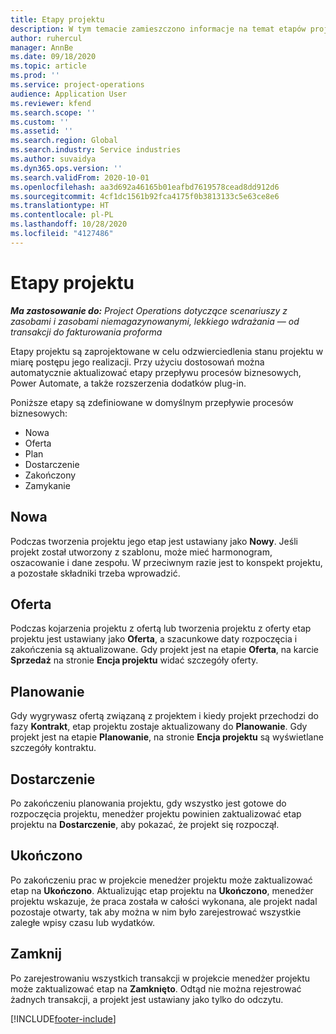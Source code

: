```yaml
---
title: Etapy projektu
description: W tym temacie zamieszczono informacje na temat etapów projektów, które są dostępne w Microsoft Dynamics Project operations.
author: ruhercul
manager: AnnBe
ms.date: 09/18/2020
ms.topic: article
ms.prod: ''
ms.service: project-operations
audience: Application User
ms.reviewer: kfend
ms.search.scope: ''
ms.custom: ''
ms.assetid: ''
ms.search.region: Global
ms.search.industry: Service industries
ms.author: suvaidya
ms.dyn365.ops.version: ''
ms.search.validFrom: 2020-10-01
ms.openlocfilehash: aa3d692a46165b01eafbd7619578cead8dd912d6
ms.sourcegitcommit: 4cf1dc1561b92fca4175f0b3813133c5e63ce8e6
ms.translationtype: HT
ms.contentlocale: pl-PL
ms.lasthandoff: 10/28/2020
ms.locfileid: "4127486"
---
```

# <a name="project-stages"></a>Etapy projektu

_**Ma zastosowanie do:** Project Operations dotyczące scenariuszy z zasobami i zasobami niemagazynowanymi, lekkiego wdrażania — od transakcji do fakturowania proforma_

Etapy projektu są zaprojektowane w celu odzwierciedlenia stanu projektu w miarę postępu jego realizacji. Przy użyciu dostosowań można automatycznie aktualizować etapy przepływu procesów biznesowych, Power Automate, a także rozszerzenia dodatków plug-in.

Poniższe etapy są zdefiniowane w domyślnym przepływie procesów biznesowych:

- Nowa
- Oferta
- Plan
- Dostarczenie
- Zakończony
- Zamykanie 

## <a name="new"></a>Nowa

Podczas tworzenia projektu jego etap jest ustawiany jako **Nowy**. Jeśli projekt został utworzony z szablonu, może mieć harmonogram, oszacowanie i dane zespołu. W przeciwnym razie jest to konspekt projektu, a pozostałe składniki trzeba wprowadzić.

## <a name="quote"></a>Oferta

Podczas kojarzenia projektu z ofertą lub tworzenia projektu z oferty etap projektu jest ustawiany jako **Oferta**, a szacunkowe daty rozpoczęcia i zakończenia są aktualizowane. Gdy projekt jest na etapie **Oferta**, na karcie **Sprzedaż** na stronie **Encja projektu** widać szczegóły oferty.

## <a name="plan"></a>Planowanie

Gdy wygrywasz ofertą związaną z projektem i kiedy projekt przechodzi do fazy **Kontrakt**, etap projektu zostaje aktualizowany do **Planowanie**. Gdy projekt jest na etapie **Planowanie**, na stronie **Encja projektu** są wyświetlane szczegóły kontraktu.

## <a name="deliver"></a>Dostarczenie

Po zakończeniu planowania projektu, gdy wszystko jest gotowe do rozpoczęcia projektu, menedżer projektu powinien zaktualizować etap projektu na **Dostarczenie**, aby pokazać, że projekt się rozpoczął.

## <a name="complete"></a>Ukończono 

Po zakończeniu prac w projekcie menedżer projektu może zaktualizować etap na **Ukończono**. Aktualizując etap projektu na **Ukończono**, menedżer projektu wskazuje, że praca została w całości wykonana, ale projekt nadal pozostaje otwarty, tak aby można w nim było zarejestrować wszystkie zaległe wpisy czasu lub wydatków.

## <a name="close"></a>Zamknij

Po zarejestrowaniu wszystkich transakcji w projekcie menedżer projektu może zaktualizować etap na **Zamknięto**. Odtąd nie można rejestrować żadnych transakcji, a projekt jest ustawiany jako tylko do odczytu.



[!INCLUDE[footer-include](../includes/footer-banner.md)]